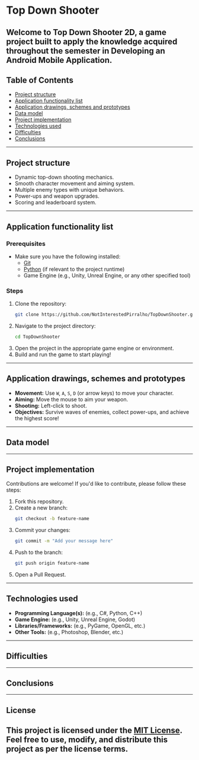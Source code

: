 # Top Down Shooter

Welcome to **Top Down Shooter 2D**, a game project built to apply the knowledge acquired throughout the semester in Developing an Android Mobile Application.
---

## Table of Contents
- [Project structure](#Projectstructure)
- [Application functionality list](#Applicationfunctionalitylist)
- [Application drawings, schemes and prototypes](#Applicationdrawings,schemesandprototypes)
- [Data model](#Datamodel)
- [Project implementation](#Projectimplementation)
- [Technologies used](#Technologiesused)
- [Difficulties](#Difficulties)
- [Conclusions](#Conclusions)
  
---

## Project structure
- Dynamic top-down shooting mechanics.
- Smooth character movement and aiming system.
- Multiple enemy types with unique behaviors.
- Power-ups and weapon upgrades.
- Scoring and leaderboard system.

---

## Application functionality list

### Prerequisites
- Make sure you have the following installed:
  - [Git](https://git-scm.com/)
  - [Python](https://www.python.org/) (if relevant to the project runtime)
  - Game Engine (e.g., Unity, Unreal Engine, or any other specified tool)

### Steps
1. Clone the repository:
   ```bash
   git clone https://github.com/NotInterestedPirralho/TopDownShooter.git
   ```
2. Navigate to the project directory:
   ```bash
   cd TopDownShooter
   ```
3. Open the project in the appropriate game engine or environment.
4. Build and run the game to start playing!

---

## Application drawings, schemes and prototypes
- **Movement:** Use `W`, `A`, `S`, `D` (or arrow keys) to move your character.
- **Aiming:** Move the mouse to aim your weapon.
- **Shooting:** Left-click to shoot.
- **Objectives:** Survive waves of enemies, collect power-ups, and achieve the highest score!

---

## Data model


---

## Project implementation

Contributions are welcome! If you'd like to contribute, please follow these steps:
1. Fork this repository.
2. Create a new branch:
   ```bash
   git checkout -b feature-name
   ```
3. Commit your changes:
   ```bash
   git commit -m "Add your message here"
   ```
4. Push to the branch:
   ```bash
   git push origin feature-name
   ```
5. Open a Pull Request.

---

## Technologies used

- **Programming Language(s):** (e.g., C#, Python, C++)
- **Game Engine:** (e.g., Unity, Unreal Engine, Godot)
- **Libraries/Frameworks:** (e.g., PyGame, OpenGL, etc.)
- **Other Tools:** (e.g., Photoshop, Blender, etc.)
---

## Difficulties

---
## Conclusions

---
## License 

This project is licensed under the [MIT License](LICENSE). Feel free to use, modify, and distribute this project as per the license terms.
---
